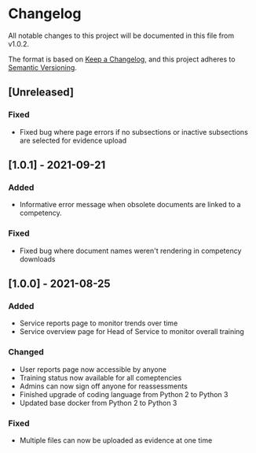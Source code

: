 # Changelog
All notable changes to this project will be documented in this file from v1.0.2.

The format is based on [Keep a Changelog](https://keepachangelog.com/en/1.0.0/),
and this project adheres to [Semantic Versioning](https://semver.org/spec/v2.0.0.html).

## [Unreleased]
### Fixed
- Fixed bug where page errors if no subsections or inactive subsections are selected for evidence upload

## [1.0.1] - 2021-09-21
### Added
- Informative error message when obsolete documents are linked to a competency.

### Fixed
- Fixed bug where document names weren't rendering in competency downloads

## [1.0.0] - 2021-08-25
### Added
- Service reports page to monitor trends over time
- Service overview page for Head of Service to monitor overall training

### Changed
- User reports page now accessible by anyone
- Training status now available for all comeptencies
- Admins can now sign off anyone for reassessments
- Finished upgrade of coding language from Python 2 to Python 3
- Updated base docker from Python 2 to Python 3

### Fixed
- Multiple files can now be uploaded as evidence at one time